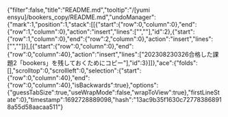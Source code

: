 {"filter":false,"title":"README.md","tooltip":"/[yumi ensyu]/bookers_copy/README.md","undoManager":{"mark":1,"position":1,"stack":[[{"start":{"row":0,"column":0},"end":{"row":1,"column":0},"action":"insert","lines":["",""],"id":2},{"start":{"row":1,"column":0},"end":{"row":2,"column":0},"action":"insert","lines":["",""]}],[{"start":{"row":0,"column":0},"end":{"row":0,"column":40},"action":"insert","lines":["202308230326合格した課題2「bookers」を残しておくためにコピー"],"id":3}]]},"ace":{"folds":[],"scrolltop":0,"scrollleft":0,"selection":{"start":{"row":0,"column":40},"end":{"row":0,"column":40},"isBackwards":true},"options":{"guessTabSize":true,"useWrapMode":false,"wrapToView":true},"firstLineState":0},"timestamp":1692728889098,"hash":"13ac9b35f1630c727783868918a55d58aacaa511"}